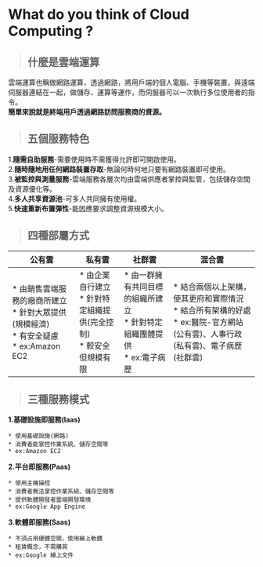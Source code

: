 # What do you think of Cloud Computing ?

>## 什麼是雲端運算  

雲端運算也稱做網路運算，透過網路，將用戶端的個人電腦、手機等裝置，與遠端伺服器連結在一起，做儲存、運算等運作，而伺服器可以一次執行多位使用者的指令。  
**簡單來說就是終端用戶透過網路訪問服務商的資源。**

>## 五個服務特色  

1.**隨需自助服務**-需要使用時不需獲得允許即可開啟使用。  
2.**隨時隨地用任何網路裝置存取**-無論何時何地只要有網路裝置即可使用。  
3.**被監控與測量服務**-雲端服務各層次均由雲端供應者掌控與監管，包括儲存空間及資源優化等。  
4.**多人共享資源池**-可多人共同擁有使用權。    
5.**快速重新布置彈性**-能因應要求調整資源規模大小。

>## 四種部屬方式  

|公有雲|私有雲|社群雲|混合雲|
  |---|----|----|---|
  |* 由銷售雲端服務的廠商所建立<br>* 針對大眾提供(規模經濟)<br>* 有安全疑慮<br>* ex:Amazon EC2|* 由企業自行建立<br>* 針對特定組織提供(完全控制)<br>* 較安全但規模有限|* 由一群擁有共同目標的組織所建立<br>* 針對特定組織團體提供<br>* ex:電子病歷|* 結合兩個以上架構，使其更府和實際情況<br>* 結合所有架構的好處<br>* ex:醫院-官方網站(公有雲)、人事行政(私有雲)、電子病歷(社群雲)|
 
 >## 三種服務模式  
 
 **1.基礎設施即服務(Iaas)**
 ```
 * 使用基礎設施(網路)  
 * 消費者能掌控作業系統、儲存空間等
 * ex:Amazon EC2
 ```
 **2.平台即服務(Paas)**
 ```
 * 使用主機操控  
 * 消費者無法掌控作業系統、儲存空間等
 * 提供軟體開發者雲端開發環境
 * ex:Google App Engine
 ```
  **3.軟體即服務(Saas)**
 ```
 * 不須占用硬體空間，使用線上軟體  
 * 租賃概念，不需購買
 * ex:Google 線上文件
 ```

 
